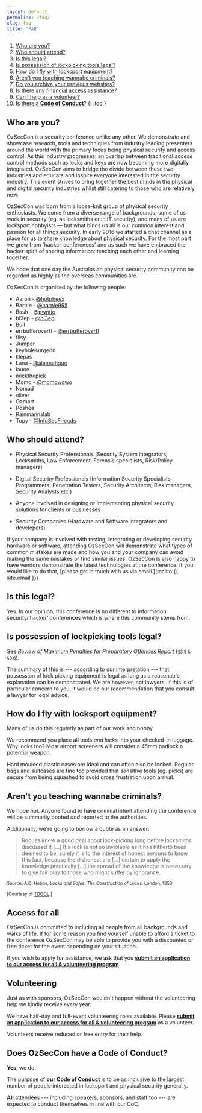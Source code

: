 ```yaml
---
layout: default
permalink: /faq/
slug: faq
title: "FAQ"
---
```


1. [Who are you?](#who-are-you)
1. [Who should attend?](#who-should-attend)
1. [Is this legal?](#is-this-legal)
1. [Is possession of lockpicking tools legal?](#is-possession-of-lockpicking-tools-legal)
1. [How do I fly with locksport equipment?](#how-do-i-fly-with-locksport-equipment)
1. [Aren't you teaching wannabe criminals?](#arent-you-teaching-wannabe-criminals)
1. [Do you archive your previous websites?](#previous-conferences)
1. [Is there any financial access assistance?](#access-for-all)
1. [Can I help as a volunteer?](#volunteering)
1. [Is there a **Code of Conduct**?](#does-ozseccon-have-a-code-of-conduct)
{: .toc }

## Who are you?

OzSecCon is a security conference unlike any other. We demonstrate and showcase research, tools and techniques from industry leading presenters around the world with the primary focus being physical security and access control. As this industry progresses, an overlap between traditional access control methods such as locks and keys are now becoming more digitally integrated. OzSecCon aims to bridge the divide between these two industries and educate and inspire everyone interested in the security industry. This event strives to bring together the best minds in the physical and digital security industries whilst still catering to those who are relatively new.

OzSecCon was born from a loose-knit group of physical security enthusiasts. We come from a diverse range of backgrounds; some of us work in security (eg. as locksmiths or in IT security), and many of us are locksport hobbyists — but what binds us all is our common interest and passion for all things security.
In early 2016 we started a chat channel as a place for us to share knowledge about physical security. For the most part we grew from 'hacker-conferences' and as such we have embraced the hacker spirit of sharing information: teaching each other and learning together.

We hope that one day the Australasian physical security community can be regarded as highly as the overseas communities are.

OzSecCon is organised by the following people:

* Aaron - [@hotpheex](https://twitter.com/hotpheex)
* Barnie - [@barnie995](https://twitter.com/barnie995)
* Bash - [@pwntio](https://twitter.com/pwntio)
* bl3ep - [@bl3ep](https://twitter.com/bl3ep)
* Bull
* errbufferoverfl - [@errbufferoverfl](https://twitter.com/errbufferoverfl)
* filsy
* Jumper
* keyholesurgeon
* klepas
* Lana - [@alannahguo](https://twitter.com/alannahguo)
* laune
* mickthepick
* Momo - [@momowowo](https://twitter.com/momowowo)
* Nomad
* oliver
* Ozmart
* Poshea
* Rainmannslab
* Topy - [@InfoSecFriends](https://twitter.com/InfoSecFriends)

## Who should attend?

* Physical Security Professionals
(Security System Integrators, Locksmiths, Law Enforcement, Forensic specialists, Risk/Policy managers)

* Digital Security Professionals
(Information Security Specialists, Programmers, Penetration Testers, Security Architects, Risk managers, Security Analysts etc )

* Anyone involved in designing or implementing physical security solutions for clients or businesses

* Security Companies
(Hardware and Software integrators and developers).


If your company is involved with testing, integrating or developing security hardware or software, attending OzSecCon will demonstrate what types of common mistakes are made and how you and your company can avoid making the same mistakes or find similar issues. OzSecCon is also happy to have vendors demonstrate the latest technologies at the conference. If you would like to do that, [please get in touch with us via email.](mailto:{{ site.email }})

## Is this legal?

Yes. In our opinion, this conference is no different to information security/‘hacker’ conferences which is where this community stems from.

## Is possession of lockpicking tools legal?

See [*Review of Maximum Penalties for Preparatory Offences Report*](https://www.sentencingcouncil.vic.gov.au/sites/default/files/publication-documents/Review%20of%20Maximum%20Penalties%20for%20Preparatory%20Offences%20Report.pdf) (<small>§3.5 & §3.6</small>).

The summary of this is --- according to our interpretation --- that possession of lock picking equipment is legal as long as a reasonable explanation can be demonstrated. We are however, not lawyers. If this is of particular concern to you, it would be our recommendation that you consult a lawyer for legal advice.

## How do I fly with locksport equipment?

Many of us do this regularly as part of our work and hobby.

We recommend you place all tools *and locks* into your checked-in luggage. Why locks too? Most airport screeners will consider a 45mm padlock a potential weapon.

Hard moulded plastic cases are ideal and can often also be locked. Regular bags and suitcases are fine too provided that sensitive tools (eg. picks) are secure from being squashed to avoid gross frustration upon arrival.

## Aren't you teaching wannabe criminals?

We hope not. Anyone found to have criminal intent attending the conference will be summarily booted *and* reported to the authorities.

Additionally, we're going to borrow a quote as an answer:

> Rogues knew a good deal about lock-picking long before locksmiths discussed it [...] If a lock is not so inviolable as it has hitherto been deemed to be, surely it is to the interest of honest persons to know this fact, because the dishonest are [...] certain to apply the knowledge practically [...] the spread of the knowledge is necessary to give fair play to those who might suffer by ignorance.

<small>Source: A.C. Hobbs, *Locks and Safes: The Construction of Locks*. London, 1853.</small>

<small>[Courtesy of [<abbr title="The Open Organisation Of Lockpickers">TOOOL</abbr>](http://toool.us/).]</small>


## Access for all

OzSecCon is committed to including all people from all backgrounds and walks of life. If for some reason you find yourself unable to afford a ticket to the conference OzSecCon may be able to provide you with a discounted or free ticket for the event depending on your situation.

If you wish to apply for assistance, we ask that you **[submit an application to our access for all & volunteering program](https://docs.google.com/forms/d/1_WsFBBkaEjStw6MLGc4UrPQJRC_2pgu9DFIOPJfeBsU)**.


## Volunteering

Just as with sponsors, OzSecCon wouldn't happen without the volunteering help we kindly receive every year.

We have half-day and full-event volunteering roles available. Please **[submit an application to our access for all & volunteering program](https://docs.google.com/forms/d/1_WsFBBkaEjStw6MLGc4UrPQJRC_2pgu9DFIOPJfeBsU)** as a volunteer.

Volunteers receive reduced or free entry for their help.


## Does OzSecCon have a Code of Conduct?

**Yes**, we do.

The purpose of **[our Code of Conduct](/conduct/)** is to be as inclusive to the largest number of people interested in locksport and physical security generally.

**All** attendees --- including speakers, sponsors, and staff too --- are expected
to conduct themselves in line with our CoC.
